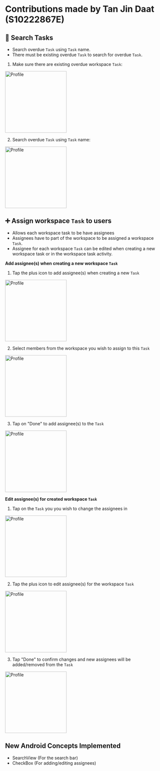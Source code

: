 # Contributions made by Tan Jin Daat (S10222867E)

## :mag_right: Search Tasks
- Search overdue `Task` using `Task` name.
- There must be existing overdue `Task` to search for overdue `Task`.

1. Make sure there are existing overdue workspace `Task`:
<img src="/assets/screenshots/overdue_tasks_JinDaat.png" alt="Profile" width="200">

2. Search overdue `Task` using `Task` name:
<img src="Freeflow/assets/screenshots/search_overdue_tasks_JinDaat.png" alt="Profile" width="200">

## :heavy_plus_sign: Assign workspace `Task` to users
- Allows each workspace task to be have assignees
- Assignees have to part of the workspace to be assigned a workspace `Task`.
- Assignee for each workspace `Task` can be edited when creating a new workspace task or in the workspace task activity.

**Add assignee(s) when creating a new workspace `Task`**

1. Tap the plus icon to add assignee(s) when creating a new `Task`
<img src="assets/screenshots/new_task_JinDaat.png" alt="Profile" width="200">

2. Select members from the workspace you wish to assign to this `Task`
<img src="assets/screenshots/manage_assignee_JinDaat.png" alt="Profile" width="200">

3. Tap on "Done" to add assignee(s) to the `Task`
<img src="assets/screenshots/new_task_assignee_JinDaat.png" alt="Profile" width="200">

**Edit assignee(s) for created workspace `Task`**

1. Tap on the `Task` you you wish to change the assignees in
<img src="assets/screenshots/select_tasks_JinDaat.png" alt="Profile" width="200">

2. Tap the plus icon to edit assignee(s) for the workspace `Task`
<img src="assets/screenshots/edit_assignee_JinDaat.png" alt="Profile" width="200">

3. Tap "Done" to confirm changes and new assignees will be added/removed from the `Task`
<img src="assets/screenshots/confirm_edit_assignee_JinDaat.png" alt="Profile" width="200">

## New Android Concepts Implemented
- SearchView (For the search bar)
- CheckBox (For adding/editing assignees)
